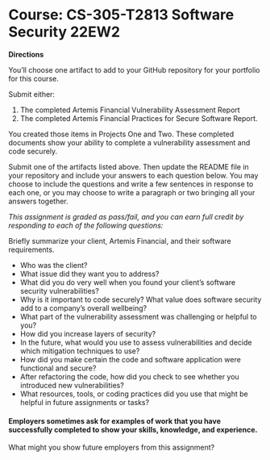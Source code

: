# Course: CS-305-T2813 Software Security 22EW2

**Directions**

You’ll choose one artifact to add to your GitHub repository for your portfolio for this course. 

Submit either:

1. The completed Artemis Financial Vulnerability Assessment Report 
2. The completed Artemis Financial Practices for Secure Software Report. 
 
You created those items in Projects One and Two. These completed documents show your ability to complete a vulnerability assessment and code securely.

Submit one of the artifacts listed above. Then update the README file in your repository and include your answers to each question below. You may choose to include the questions and write a few sentences in response to each one, or you may choose to write a paragraph or two bringing all your answers together. 

*This assignment is graded as pass/fail, and you can earn full credit by responding to each of the following questions:*

Briefly summarize your client, Artemis Financial, and their software requirements. 

- Who was the client? 
- What issue did they want you to address?
- What did you do very well when you found your client’s software security vulnerabilities? 
- Why is it important to code securely? What value does software security add to a company’s overall wellbeing?
- What part of the vulnerability assessment was challenging or helpful to you?
- How did you increase layers of security? 
- In the future, what would you use to assess vulnerabilities and decide which mitigation techniques to use?
- How did you make certain the code and software application were functional and secure? 
- After refactoring the code, how did you check to see whether you introduced new vulnerabilities?
- What resources, tools, or coding practices did you use that might be helpful in future assignments or tasks?

#### Employers sometimes ask for examples of work that you have successfully completed to show your skills, knowledge, and experience. 
What might you show future employers from this assignment?

